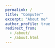 ```yaml
---
permalink: /
title: "Computer"
excerpt: "About me"
author_profile: true
redirect_from: 
  - /about/
  - /about.html
---
```


